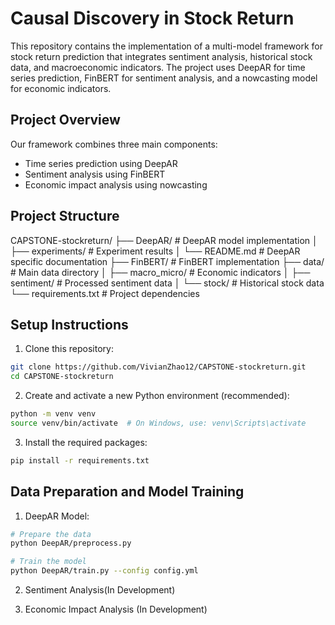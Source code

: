 # Causal Discovery in Stock Return

This repository contains the implementation of a multi-model framework for stock return prediction that integrates sentiment analysis, historical stock data, and macroeconomic indicators. The project uses DeepAR for time series prediction, FinBERT for sentiment analysis, and a nowcasting model for economic indicators.


## Project Overview
Our framework combines three main components:
- Time series prediction using DeepAR
- Sentiment analysis using FinBERT
- Economic impact analysis using nowcasting

## Project Structure

CAPSTONE-stockreturn/
├── DeepAR/                  # DeepAR model implementation
│   ├── experiments/         # Experiment results
│   └── README.md           # DeepAR specific documentation
├── FinBERT/                # FinBERT implementation
├── data/                   # Main data directory
│   ├── macro_micro/       # Economic indicators
│   ├── sentiment/         # Processed sentiment data
│   └── stock/            # Historical stock data
└── requirements.txt       # Project dependencies

## Setup Instructions

1. Clone this repository:
```bash
git clone https://github.com/VivianZhao12/CAPSTONE-stockreturn.git
cd CAPSTONE-stockreturn
```

2. Create and activate a new Python environment (recommended):
```bash
python -m venv venv
source venv/bin/activate  # On Windows, use: venv\Scripts\activate
```

3. Install the required packages:
```bash
pip install -r requirements.txt
```

## Data Preparation and Model Training
1. DeepAR Model:
```bash
# Prepare the data
python DeepAR/preprocess.py

# Train the model
python DeepAR/train.py --config config.yml
```

2. Sentiment Analysis(In Development)

3. Economic Impact Analysis (In Development)

